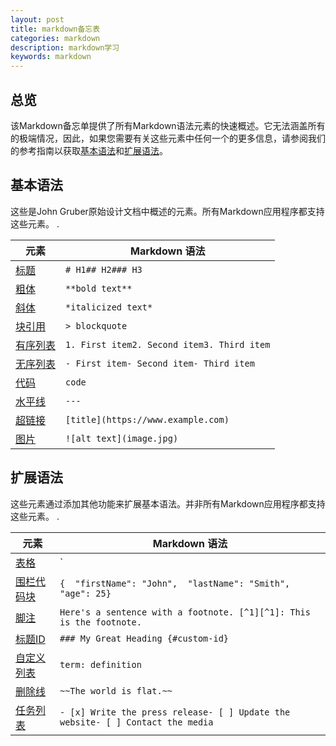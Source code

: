 ```yaml
---
layout: post
title: markdown备忘表
categories: markdown
description: markdown学习
keywords: markdown
---
```


## 总览

该Markdown备忘单提供了所有Markdown语法元素的快速概述。它无法涵盖所有的极端情况，因此，如果您需要有关这些元素中任何一个的更多信息，请参阅我们的参考指南以获取[基本语法](http://markdown.p2hp.com/basic-syntax)和[扩展语法](http://markdown.p2hp.com/extended-syntax)。

## 基本语法 

这些是John Gruber原始设计文档中概述的元素。所有Markdown应用程序都支持这些元素。 .

| 元素                                                         | Markdown 语法                              |
| ------------------------------------------------------------ | ------------------------------------------ |
| [标题](http://markdown.p2hp.com/basic-syntax/index.html#headings) | `# H1## H2### H3`                          |
| [粗体](http://markdown.p2hp.com/basic-syntax/index.html#bold) | `**bold text**`                            |
| [斜体](http://markdown.p2hp.com/basic-syntax/index.html#italic) | `*italicized text*`                        |
| [块引用](http://markdown.p2hp.com/basic-syntax/index.html#blockquotes-1) | `> blockquote`                             |
| [有序列表](http://markdown.p2hp.com/basic-syntax/index.html#ordered-lists) | `1. First item2. Second item3. Third item` |
| [无序列表](http://markdown.p2hp.com/basic-syntax/index.html#unordered-lists) | `- First item- Second item- Third item`    |
| [代码](http://markdown.p2hp.com/basic-syntax/index.html#code) | ``code``                                   |
| [水平线](http://markdown.p2hp.com/basic-syntax/index.html#horizontal-rules) | `---`                                      |
| [超链接](http://markdown.p2hp.com/basic-syntax/index.html#links) | `[title](https://www.example.com)`         |
| [图片](http://markdown.p2hp.com/basic-syntax/index.html#images-1) | `![alt text](image.jpg)`                   |

## 扩展语法 

这些元素通过添加其他功能来扩展基本语法。并非所有Markdown应用程序都支持这些元素。 .

| 元素                                                         | Markdown 语法                                                |
| ------------------------------------------------------------ | ------------------------------------------------------------ |
| [表格](http://markdown.p2hp.com/extended-syntax/index.html#tables) | `| Syntax | Description || ----------- | ----------- || Header | Title || Paragraph | Text |` |
| [围栏代码块](http://markdown.p2hp.com/extended-syntax/index.html#fenced-code-blocks) | ````{  "firstName": "John",  "lastName": "Smith",  "age": 25}```` |
| [脚注](http://markdown.p2hp.com/extended-syntax/index.html#footnotes) | `Here's a sentence with a footnote. [^1][^1]: This is the footnote.` |
| [标题ID](http://markdown.p2hp.com/extended-syntax/index.html#heading-ids) | `### My Great Heading {#custom-id}`                          |
| [自定义列表](http://markdown.p2hp.com/extended-syntax/index.html#definition-lists) | `term: definition`                                           |
| [删除线](http://markdown.p2hp.com/extended-syntax/index.html#strikethrough) | `~~The world is flat.~~`                                     |
| [任务列表](http://markdown.p2hp.com/extended-syntax/index.html#task-lists) | `- [x] Write the press release- [ ] Update the website- [ ] Contact the media` |